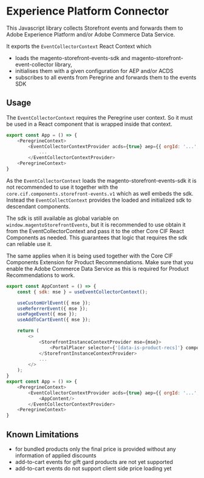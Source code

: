 <!--
Copyright 2021 Adobe Systems Incorporated

Licensed under the Apache License, Version 2.0 (the "License");
you may not use this file except in compliance with the License.
You may obtain a copy of the License at

    http://www.apache.org/licenses/LICENSE-2.0

Unless required by applicable law or agreed to in writing, software
distributed under the License is distributed on an "AS IS" BASIS,
WITHOUT WARRANTIES OR CONDITIONS OF ANY KIND, either express or implied.
See the License for the specific language governing permissions and
limitations under the License.
-->

# Experience Platform Connector

This Javascript library collects Storefront events and forwards them to Adobe Experience Platform and/or Adobe Commerce Data Service.

It exports the `EventCollectorContext` React Context which
- loads the magento-storefront-events-sdk and magento-storefront-event-collector library, 
- initialises them with a given configuration for AEP and/or ACDS
- subscribes to all events from Peregrine and forwards them to the events SDK

## Usage

The `EventCollectorContext` requires the Peregrine user context. So it must be used in a React component that is wrapped inside that context.

```javascript
export const App = () => {
    <PeregrineContext>
        <EventCollectorContextProvider acds={true} aep={{ orgId: '...', datastreamId: '...' }}>
            ...
        </EventCollectorContextProvider>
    <PeregrineContext>
}
```

As the `EventCollectorContext` loads the magento-storefront-events-sdk it is not recommended to use it together with the `core.cif.components.storefront-events.v1` which as well embeds the sdk. Instead the `EventCollectContext` provides the loaded and initialized sdk to descendant components. 

The sdk is still available as global variable on `window.magentoStorefrontEvents`, but it is recommended to use obtain it from the EventCollectorContext and pass it to the other Core CIF React Components as needed. This guarantees that logic that requires the sdk can reliable use it.

The same applies when it is being used together with the Core CIF Components Extension for Product Recommendations. Make sure that you enable the Adobe Commerce Data Service as this is required for Product Recommendations to work.

```javascript
export const AppContent = () => {
    const { sdk: mse } = useEventCollectorContext();

    useCustomUrlEvent({ mse });
    useReferrerEvent({ mse });
    usePageEvent({ mse });
    useAddToCartEvent({ mse });

    return (
        <>
            <StorefrontInstanceContextProvider mse={mse}>
                <PortalPlacer selector={'[data-is-product-recs]'} component={ProductRecsGallery} />
            </StorefrontInstanceContextProvider>
            ...
        </>
    );
}
export const App = () => {
    <PeregrineContext>
        <EventCollectorContextProvider acds={true} aep={{ orgId: '...', datastreamId: '...' }}>
            <AppContent/>
        </EventCollectorContextProvider>
    <PeregrineContext>
}
```

## Known Limitations

- for bundled products only the final price is provided without any information of applied discounts
- add-to-cart events for gift gard products are not yet supported
- add-to-cart events do not support client side price loading yet
